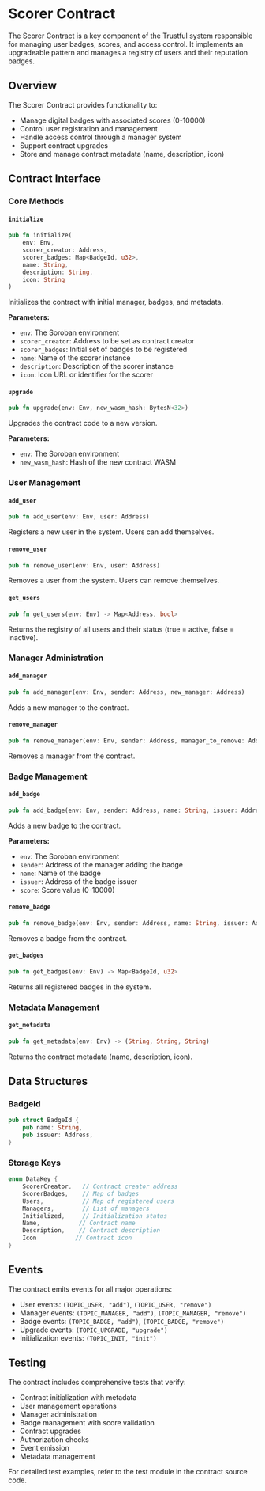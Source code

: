 # Scorer Contract

The Scorer Contract is a key component of the Trustful system responsible for managing user badges, scores, and access control. It implements an upgradeable pattern and manages a registry of users and their reputation badges.

## Overview

The Scorer Contract provides functionality to:
- Manage digital badges with associated scores (0-10000)
- Control user registration and management
- Handle access control through a manager system
- Support contract upgrades
- Store and manage contract metadata (name, description, icon)

## Contract Interface

### Core Methods

#### `initialize`
```rust
pub fn initialize(
    env: Env, 
    scorer_creator: Address, 
    scorer_badges: Map<BadgeId, u32>,
    name: String,
    description: String,
    icon: String
)
```
Initializes the contract with initial manager, badges, and metadata.

**Parameters:**
- `env`: The Soroban environment
- `scorer_creator`: Address to be set as contract creator
- `scorer_badges`: Initial set of badges to be registered
- `name`: Name of the scorer instance
- `description`: Description of the scorer instance
- `icon`: Icon URL or identifier for the scorer

#### `upgrade`
```rust
pub fn upgrade(env: Env, new_wasm_hash: BytesN<32>)
```
Upgrades the contract code to a new version.

**Parameters:**
- `env`: The Soroban environment
- `new_wasm_hash`: Hash of the new contract WASM

### User Management

#### `add_user`
```rust
pub fn add_user(env: Env, user: Address)
```
Registers a new user in the system. Users can add themselves.

#### `remove_user`
```rust
pub fn remove_user(env: Env, user: Address)
```
Removes a user from the system. Users can remove themselves.

#### `get_users`
```rust
pub fn get_users(env: Env) -> Map<Address, bool>
```
Returns the registry of all users and their status (true = active, false = inactive).

### Manager Administration

#### `add_manager`
```rust
pub fn add_manager(env: Env, sender: Address, new_manager: Address)
```
Adds a new manager to the contract.

#### `remove_manager`
```rust
pub fn remove_manager(env: Env, sender: Address, manager_to_remove: Address)
```
Removes a manager from the contract.

### Badge Management

#### `add_badge`
```rust
pub fn add_badge(env: Env, sender: Address, name: String, issuer: Address, score: u32)
```
Adds a new badge to the contract.

**Parameters:**
- `env`: The Soroban environment
- `sender`: Address of the manager adding the badge
- `name`: Name of the badge
- `issuer`: Address of the badge issuer
- `score`: Score value (0-10000)

#### `remove_badge`
```rust
pub fn remove_badge(env: Env, sender: Address, name: String, issuer: Address)
```
Removes a badge from the contract.

#### `get_badges`
```rust
pub fn get_badges(env: Env) -> Map<BadgeId, u32>
```
Returns all registered badges in the system.

### Metadata Management

#### `get_metadata`
```rust
pub fn get_metadata(env: Env) -> (String, String, String)
```
Returns the contract metadata (name, description, icon).

## Data Structures

### BadgeId
```rust
pub struct BadgeId {
    pub name: String,
    pub issuer: Address,
}
```

### Storage Keys
```rust
enum DataKey {
    ScorerCreator,   // Contract creator address
    ScorerBadges,    // Map of badges
    Users,           // Map of registered users
    Managers,        // List of managers
    Initialized,     // Initialization status
    Name,           // Contract name
    Description,    // Contract description
    Icon           // Contract icon
}
```

## Events

The contract emits events for all major operations:

- User events: `(TOPIC_USER, "add")`, `(TOPIC_USER, "remove")`
- Manager events: `(TOPIC_MANAGER, "add")`, `(TOPIC_MANAGER, "remove")`
- Badge events: `(TOPIC_BADGE, "add")`, `(TOPIC_BADGE, "remove")`
- Upgrade events: `(TOPIC_UPGRADE, "upgrade")`
- Initialization events: `(TOPIC_INIT, "init")`

## Testing

The contract includes comprehensive tests that verify:
- Contract initialization with metadata
- User management operations
- Manager administration
- Badge management with score validation
- Contract upgrades
- Authorization checks
- Event emission
- Metadata management

For detailed test examples, refer to the test module in the contract source code.